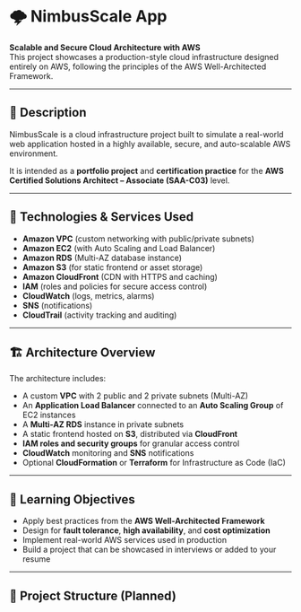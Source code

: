 # 🌩️ NimbusScale App

**Scalable and Secure Cloud Architecture with AWS**  
This project showcases a production-style cloud infrastructure designed entirely on AWS, following the principles of the AWS Well-Architected Framework.

---

## 📌 Description

NimbusScale is a cloud infrastructure project built to simulate a real-world web application hosted in a highly available, secure, and auto-scalable AWS environment.

It is intended as a **portfolio project** and **certification practice** for the **AWS Certified Solutions Architect – Associate (SAA-C03)** level.

---

## 🧱 Technologies & Services Used

- **Amazon VPC** (custom networking with public/private subnets)
- **Amazon EC2** (with Auto Scaling and Load Balancer)
- **Amazon RDS** (Multi-AZ database instance)
- **Amazon S3** (for static frontend or asset storage)
- **Amazon CloudFront** (CDN with HTTPS and caching)
- **IAM** (roles and policies for secure access control)
- **CloudWatch** (logs, metrics, alarms)
- **SNS** (notifications)
- **CloudTrail** (activity tracking and auditing)

---

## 🏗️ Architecture Overview

The architecture includes:

- A custom **VPC** with 2 public and 2 private subnets (Multi-AZ)
- An **Application Load Balancer** connected to an **Auto Scaling Group** of EC2 instances
- A **Multi-AZ RDS** instance in private subnets
- A static frontend hosted on **S3**, distributed via **CloudFront**
- **IAM roles and security groups** for granular access control
- **CloudWatch** monitoring and **SNS** notifications
- Optional **CloudFormation** or **Terraform** for Infrastructure as Code (IaC)

---

## 🎯 Learning Objectives

- Apply best practices from the **AWS Well-Architected Framework**
- Design for **fault tolerance**, **high availability**, and **cost optimization**
- Implement real-world AWS services used in production
- Build a project that can be showcased in interviews or added to your resume

---

## 📁 Project Structure (Planned)

